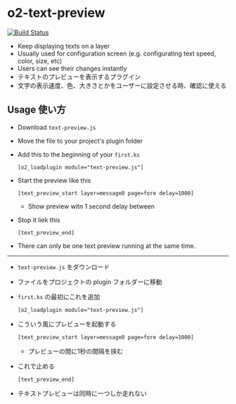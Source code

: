 # o2-text-preview

[![Build Status](https://travis-ci.org/novelsphere/o2-text-preview.svg?branch=master)](https://travis-ci.org/novelsphere/o2-text-preview)

- Keep displaying texts on a layer
- Usually used for configuration screen (e.g. configurating text speed, color, size, etc)
- Users can see their changes instantly
- テキストのプレビューを表示するプラグイン
- 文字の表示速度、色、大きさとかをユーザーに設定させる時、確認に使える

## Usage 使い方

- Download `text-preview.js`

- Move the file to your project's plugin folder

- Add this to the beginning of your `first.ks`
  ```
  [o2_loadplugin module="text-preview.js"]
  ```

- Start the preview like this
  ```
  [text_preview_start layer=message0 page=fore delay=1000]
  ```
  - Show preview witn 1 second delay between

- Stop it liek this

  ```
  [text_preview_end]
  ```

- There can only be one text preview running at the same time.

------

- `text-preview.js` をダウンロード

- ファイルをプロジェクトの plugin フォルダーに移動

- `first.ks` の最初にこれを追加

  ```
  [o2_loadplugin module="text-preview.js"]
  ```

- こういう風にプレビューを起動する

  ```
  [text_preview_start layer=message0 page=fore delay=1000]
  ```

  - プレビューの間に1秒の間隔を挟む

- これで止める

  ```
  [text_preview_end]
  ```

- テキストプレビューは同時に一つしか走れない
